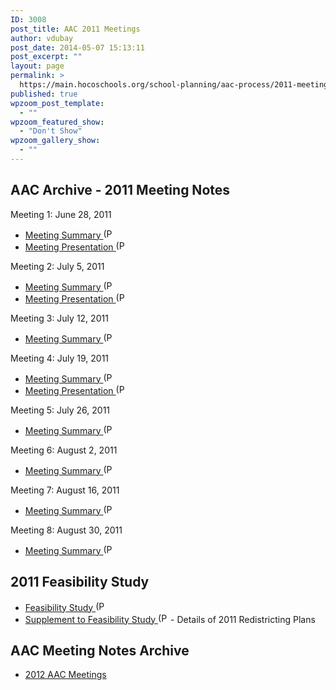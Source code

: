 ```yaml
---
ID: 3008
post_title: AAC 2011 Meetings
author: vdubay
post_date: 2014-05-07 15:13:11
post_excerpt: ""
layout: page
permalink: >
  https://main.hocoschools.org/school-planning/aac-process/2011-meetings/
published: true
wpzoom_post_template:
  - ""
wpzoom_featured_show:
  - "Don't Show"
wpzoom_gallery_show:
  - ""
---
```

<h2><a name="2011meet"></a>AAC Archive - 2011 Meeting Notes</h2>

<p>Meeting 1: June 28, 2011</p>
<ul>
  <li><a href="/f/schoolplanning/summary1_062811.pdf" target="_blank">Meeting Summary </a><img src="/f/images/bullet-pdf.gif" border="0" align="bottom" width="16" height="16" alt="(PDF)"></a></li>
  <li><a href="/f/schoolplanning/presentation1_062811.pdf" target="_blank">Meeting Presentation </a><img src="/f/images/bullet-pdf.gif" border="0" align="bottom" width="16" height="16" alt="(PDF)"></a></li>
</ul>

<p>Meeting 2: July 5, 2011</p>

<ul>
  <li><a href="/f/schoolplanning/summary2_070511.pdf" target="_blank">Meeting Summary </a><img src="/f/images/bullet-pdf.gif" border="0" align="bottom" width="16" height="16" alt="(PDF)"></a></li>
  <li><a href="/f/schoolplanning/presentation2_070511.pdf" target="_blank">Meeting Presentation </a><img src="/f/images/bullet-pdf.gif" border="0" align="bottom" width="16" height="16" alt="(PDF)"></a></li>
</ul>

<p>Meeting 3: July 12, 2011</p>

<ul>
  <li><a href="/f/schoolplanning/summary3_071211.pdf" target="_blank">Meeting Summary </a><img src="/f/images/bullet-pdf.gif" border="0" align="bottom" width="16" height="16" alt="(PDF)"></a></li>
</ul>

<p>Meeting 4: July 19, 2011</p>

<ul>
  <li><a href="/f/schoolplanning/summary4_071911.pdf" target="_blank">Meeting Summary <img src="/f/images/bullet-pdf.gif" border="0" align="bottom" width="16" height="16" alt="(PDF)"></a></li>
  <li><a href="/f/schoolplanning/presentation4_071911.pdf" target="_blank">Meeting Presentation <img src="/f/images/bullet-pdf.gif" border="0" align="bottom" width="16" height="16" alt="(PDF)"></a></li>
</ul>

<p>Meeting 5: July 26, 2011</p>

<ul>
  <li><a href="/f/schoolplanning/summary5_072611.pdf" target="_blank">Meeting Summary <img src="/f/images/bullet-pdf.gif" border="0" align="bottom" width="16" height="16" alt="(PDF)"></a></li>
</ul>

<p>Meeting 6: August 2, 2011</p>

<ul>
  <li><a href="/f/schoolplanning/summary6_080211.pdf" target="_blank">Meeting Summary <img src="/f/images/bullet-pdf.gif" border="0" align="bottom" width="16" height="16" alt="(PDF)"></a></li>
</ul>

<p>Meeting 7: August 16, 2011</p>

<ul>
  <li><a href="/f/schoolplanning/summary7_081611.pdf" target="_blank">Meeting Summary <img src="/f/images/bullet-pdf.gif" border="0" align="bottom" width="16" height="16" alt="(PDF)"></a></li>
</ul>

<p>Meeting 8: August 30, 2011</p>

<ul>
  <li><a href="/f/schoolplanning/summary8_083011.pdf" target="_blank">Meeting Summary <img src="/f/images/bullet-pdf.gif" border="0" align="bottom" width="16" height="16" alt="(PDF)"></a></li>
</ul>

<h2><a name="2011study"></a>2011 Feasibility Study </h2>

<ul>
  <li><a href="/f/schoolplanning/feasstudy_2011.pdf" class="style4">Feasibility Study <img src="/f/images/bullet-pdf.gif" border="0" align="bottom" width="16" height="16" alt="(PDF)"></a></li>
  <li><a href="/f/schoolplanning/feassupp_2011.pdf" class="style4">Supplement to Feasibility Study <img src="/f/images/bullet-pdf.gif" border="0" align="bottom" width="16" height="16" alt="(PDF)"></a> - Details of 2011 Redistricting Plans </li>
</ul>

<h2><strong>AAC Meeting Notes Archive</strong></h2>
<ul>
  <li><a href="committee2012.shtml">2012 AAC Meetings</a></li>
</ul>